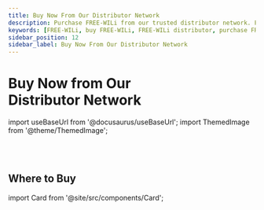 ```yaml
---
title: Buy Now From Our Distributor Network
description: Purchase FREE-WILi from our trusted distributor network. Find the best deals and check availability directly from Intrepid Control Systems or other authorized distributors.
keywords: [FREE-WILi, buy FREE-WILi, FREE-WILi distributor, purchase FREE-WILi]
sidebar_position: 12
sidebar_label: Buy Now From Our Distributor Network
---
```


# Buy Now from Our <br/>  Distributor Network

<div class="buy-now-page">

<!-- ![Profile Image](/img/favicon-180x180.png)   -->

import useBaseUrl from '@docusaurus/useBaseUrl';
import ThemedImage from '@theme/ThemedImage';

<figure>
  <ThemedImage
    alt="FREE-WILi Overview"
    sources={{
      light: useBaseUrl('./img/freewili-overview-light.jpg'),
      dark: useBaseUrl('./img/freewili-overview.jpg'),
    }}
  />
  <figcaption></figcaption>
</figure>

</div>

<div class="buy-now-center">

<!-- **Your Name**

_Your short bio or tagline._ -->

<br/>
<br/>

## Where to Buy

<!-- - [Buy Now From Intrepid Control Systems, Inc.](https://store.intrepidcs.com/product/FW-BLK) -->
<!-- - [#](#) -->
<!-- - [#](#) -->
<!-- - [#](#) -->

import Card from '@site/src/components/Card'; 

<Card 
  title="Buy Now From Intrepid Control Systems, Inc."
  description=""
  link="https://store.intrepidcs.com/product/FW-BLK" 
  imageUrl="/img/icslogo.png"
/>

<br/>

<!-- <Card 
  title="Buy Now From Amazon (US)"
  description=""
  link="https://a.co/d/3bpvUjM" 
  imageUrl="/img/az-logo.png"
/>

<br/> -->

<Card 
  title="Buy Now From Jameco"
  description=""
  link="https://www.jameco.com/z/FW-BLK-FREE-WILi-FREE-WiLi-Black-Def-Con-Edition-Embedded-Development-Tool_2738991.html" 
  imageUrl="/img/Jameco_Electronics_logo.png"
/>

<!-- - [Buy Now From Intrepid Control Systems, Inc.](https://store.intrepidcs.com/product/FW-BLK) -->



<!-- ## Follow Me

[![Twitter](https://img.shields.io/badge/-Twitter-1DA1F2?style=flat-square&logo=twitter&logoColor=white)](https://twitter.com/yourusername)
[![Instagram](https://img.shields.io/badge/-Instagram-E4405F?style=flat-square&logo=instagram&logoColor=white)](https://instagram.com/yourusername)
[![LinkedIn](https://img.shields.io/badge/-LinkedIn-0077B5?style=flat-square&logo=linkedin&logoColor=white)](https://linkedin.com/in/yourusername) -->

</div>